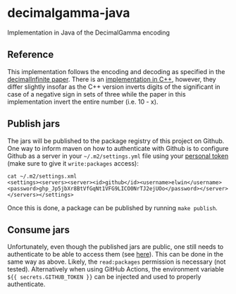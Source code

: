 # decimalgamma-java

Implementation in Java of the DecimalGamma encoding

## Reference

This implementation follows the encoding and decoding as specified in the
[decimalInfinite paper](https://arxiv.org/abs/1506.01598). There is an
[implementation in C++](https://github.com/ghislainfourny/decimalgamma-cpp), however, they differ slightly insofar as
the C++ version inverts digits of the significant in case of a negative sign in sets of three while the paper in this
implementation invert the entire number (i.e. 10 - x).

## Publish jars

The jars will be published to the package registry of this project on Github. One way to inform maven on how to
authenticate with Github is to configure Github as a server in your `~/.m2/settings.yml` file using your
[personal token](https://github.com/settings/tokens) (make sure to give it `write:packages` access):

```shell
cat ~/.m2/settings.xml
<settings><servers><server><id>github</id><username>elwin</username><password>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</password></server></servers></settings>
```

Once this is done, a package can be published by running `make publish`.

## Consume jars

Unfortunately, even though the published jars are public, one still needs to authenticate to be able to access them
(see [here](https://github.community/t/download-from-github-package-registry-without-authentication/14407)). This can be
done in the same way as above. Likely, the `read:packages` permission is necessary (not tested). Alternatively when
using GitHub Actions, the environment variable `${{ secrets.GITHUB_TOKEN }}` can be injected and used to properly
authenticate.